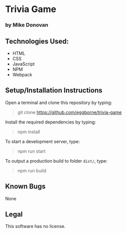 # Trivia Game
### by Mike Donovan

## Technologies Used:
* HTML
* CSS
* JavaScript
* NPM
* Webpack

## Setup/Installation Instructions

Open a terminal and clone this repository by typing:

> git clone https://github.com/eggborne/trivia-game

Install the required dependencies by typing:

> npm install

To start a development server, type:

> npm run start

To output a production build to folder `dist/`, type:

 > npm run build

## Known Bugs

None

## Legal

This software has no license.
